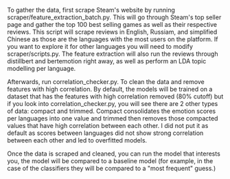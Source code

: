 To gather the data, first scrape Steam's website by running scraper/feature_extraction_batch.py. This will go through Steam's top seller page and gather the top 100 best selling games as well as their respective reviews.
This script will scrape reviews in English, Russiam, and simplified Chinese as those are the languages with the most users on the platform. If you want to explore it for other languages you will need to modify scraper/scripts.py.
The feature extraction will also run the reviews through distillbert and bertemotion right away, as well as perform an LDA topic modelling per language.

Afterwards, run correlation_checker.py. To clean the data and remove features with high correlation. By default, the models will be trained on a dataset that has the features with high correlation removed (80% cutoff) but if you look into correlation_checker.py, you will see there are 2 other types of data: compact and trimmed.
Compact consolidates the emotion scores per languages into one value and trimmed then removes those compacted values that have high correlation between each other. I did not put it as default as scores between languages did not show strong correlation between each other and led to overfitted models.

Once the data is scraped and cleaned, you can run the model that interests you, the model will be compared to a baseline model (for example, in the case of the classifiers they will be compared to a "most frequent" guess.)
